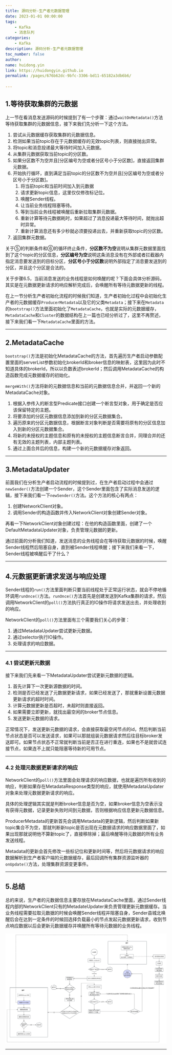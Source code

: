 ```yaml
---
title: 源码分析-生产者元数据管理
date: 2023-01-01 00:00:00
tags:
    - Kafka
    - 消息队列
categories:
    - Kafka
description: 源码分析-生产者元数据管理
toc_number: false
author:
name: huidong.yin
link: https://huidongyin.github.io
permalink: /pages/676b62dc-9bfc-3306-bd11-65182a3db6b6/

---
```


## 1.等待获取集群的元数据

上一节在看消息发送源码的时候提到了有一个步骤：通过`waitOnMetadata()`方法等待获取集群的元数据信息，接下来我们先分析一下这个方法。

1. 尝试从元数据缓存获取集群的元数据信息。
2. 检测如果当前topic存在于元数据缓存的无效topic列表，则直接抛出异常。
3. 将topic和消息投递最大等待时间加入元数据。
4. 从集群元数据获取当前topic的分区数。
5. 如果分区数不为空并且[分区编号为空或者分区号小于分区数]，直接返回集群元数据。
6. 开始执行循环，直到满足当前topic的分区数不为空并且[分区编号为空或者分区号小于分区数]。
    1. 将当前topic和当前时间加入到元数据
    2. 请求更新topic信息，这里仅仅修改标记位。
    3. 唤醒Sender线程。
    4. 让当前业务线程阻塞等待。
    5. 等到当前业务线程被唤醒后重新拉取集群元数据。
    6. 重新计算等待元数据耗时，如果超过了消息投递最大等待时间，就抛出超时异常。
    7. 重新计算消息还有多少秒就必须要投递出去，并重新获取topic的分区数。
7. 返回集群元数据。

关于⑤的判断条件和⑥的循环终止条件，**分区数不为空**说明从集群元数据里面找到了这个topic的分区信息，**分区编号为空**说明这条消息没有在外部或者拦截器内指定消息要发送到的目标分区，**分区号小于分区数**说明外部指定了消息要发送到的分区，并且这个分区是合法的。

关于步骤6.5，当前消息发送的业务线程是如何唤醒的呢？下面会具体分析源码，其实是在元数据更新请求的响应解析完成后，会唤醒所有等待元数据更新的线程。

在上一节分析生产者初始化流程的时候我们知道，生产者初始化过程中会初始化生产者的元数据缓存`ProducerMetadata`以及它的父类`Metadata`；接下来在`Metadata`的`bootstrap()`方法里面初始化了`MetadataCache`，也就是实际的元数据缓存，`MetadataCache`和`Cluster`的数据结构在上一篇也已经分析过了，这里不再赘述，接下来我们看一下`MetadataCache`里面的方法。

---

## 2.MetadataCache

`bootstrap()`方法是初始化MetadataCache的方法，首先遍历生产者启动参数配置里面的serverList参数初始化brokerId和broker信息的映射表，这里因为此时不知道具体的brokerId，所以以负数表述brokerId；然后调用MetadataCache的构造函数完成元数据缓存的初始化。

`mergeWith()`方法将新的元数据信息和当前的元数据信息合并，并返回一个新的MetadataCache对象。

1. 根据入参传入的断言型Predicate接口创建一个断言型对象，用于确定是否应该保留特定的主题。
2. 将要添加的分区元数据信息添加到新的分区元数据集合。
3. 遍历原来的分区元数据信息，根据断言对象判断是否需要将原有的分区信息加入到新的分区元数据集合。
4. 将新的未授权的主题信息和原有的未授权的主题信息断言合并，同理合并的还有无效的主题列表，内部主题列表。
5. 通过上面合并后的信息，构建一个新的元数据缓存对象返回。

---

## 3.MetadataUpdater

前面我们在分析生产者启动流程的时候提到过，在生产者启动过程中会通过`newSender()`方法创建一个Sender，这个Sender里面包含了实际消息发送的逻辑，接下来我们看一下`newSender()`方法。这个方法的核心有两点：

1. 创建NetworkClient对象。
2. 调用Sender的构造函数并传入NetworkClient对象创建Sender对象。

再看一下NetworkClient对象创建过程：在他的构造函数里面，创建了一个DefaultMetadataUpdater对象，负责管理元数据的更新。

通过前面的分析我们知道，发送消息的业务线程会在等待获取元数据的时候，唤醒Sender线程然后阻塞自身，直到被Sender线程唤醒；接下来我们来看一下，Sender线程被唤醒后干了什么？

---

## 4.元数据更新请求发送与响应处理

Sender线程的`run()`方法里面判断只要当前线程处于正常运行状态，就会不停地循环调用`runOnce()`方法。`runOnce()`方法首先是创建发送到Kafka集群的请求，然后调用NetworkClient的`poll()`方法执行真正的IO操作将请求发送出去，并处理收到的响应。

NetworkClient的`poll()`方法里面有三个需要我们关心的步骤：

1. 通过MetadataUpdater尝试更新元数据。
2. 通过selector执行IO操作。
3. 处理请求的响应数据。

---

### 4.1 尝试更新元数据

接下来我们先来看一下MetadataUpdater尝试更新元数据的逻辑。

1. 首先计算下一次更新源数据的时间。
2. 检测是否已经发送了元数据更新请求，如果已经发送了，那就重新设置元数据更新请求的超时时间。
3. 计算元数据更新是否超时，未超时则直接返回。
4. 如果需要立即更新，就找出最空闲的broker节点信息。
5. 发送更新元数据的请求。

正常情况下，发送更新元数据的请求，会直接获取最空闲节点的id，然后判断当前节点状态是否可以发送请求，如果可以那就组装元数据请求然后往目标broker发送即可。如果节点状态不正常就判断当前是否正在进行重连，如果也不是就尝试连接节点，如果连不上就只能阻塞等待新的可用节点。

---

### 4.2 处理元数据更新请求的响应

NetworkClient的`poll()`方法里面会处理请求的响应数据，也就是遍历所有收到的响应，判断如果存在MetadataResponse类型的响应，就使用MetadataUpdater对象来处理元数据更新请求的响应。

具体的处理逻辑其实就是判断broker信息是否为空，如果broker信息为空表示没有获得元数据，记录更新失败时间到元数据，否则根据响应信息更新元数据信息。

ProducerMetadata的更新首先会调用Metadata的更新逻辑，然后判断如果新topic集合不为空，那就判断新topic是否出现在元数据请求的响应数据里面了，如果出现那就说明他不算新topic了，直接移除掉；最后唤醒等待元数据的所有业务发送线程。

Metadata的更新会首先修改一些标记位和更新时间等，然后将元数据请求的响应数据解析到生产者客户端的元数据缓存，最后回调所有集群资源监听器的`onUpdate()`方法，处理集群资源变更事件。

---

## 5.总结

总的来说，生产者的元数据信息主要存放在MetadataCache里面，通过Sender线程内部的NetworkClient只有的MetadateUpdater来负责管理更新元数据缓存。当业务线程需要拉取元数据的时候会唤醒Sender线程并阻塞自身，Sender县城北唤醒后会在达到一定条件的时候回选择负载最小的节点发起元数据更新请求，收到节点响应数据以后会更新元数据缓存并唤醒所有等待元数据的业务线程。

![](https://raw.githubusercontent.com/huidongyin/DrawingBed/main/Kafka/202312242219618.png)

---

